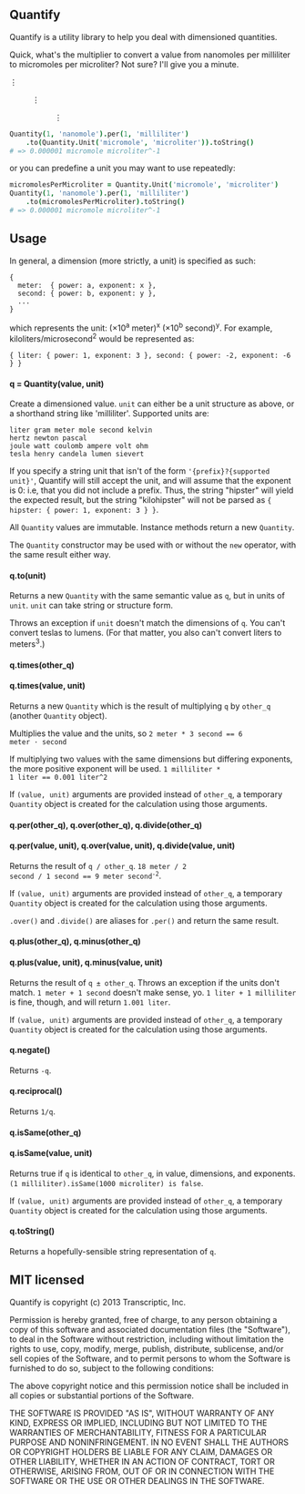 ## Quantify

Quantify is a utility library to help you deal with dimensioned quantities.

Quick, what's the multiplier to convert a value from nanomoles per milliliter
to micromoles per microliter? Not sure? I'll give you a minute.

&#8942;

&nbsp; &nbsp; &nbsp; &nbsp; &nbsp; &#8942;

&nbsp; &nbsp; &nbsp; &nbsp; &nbsp; &nbsp; &nbsp; &nbsp; &nbsp; &nbsp; &#8942;


```coffeescript
Quantity(1, 'nanomole').per(1, 'milliliter')
    .to(Quantity.Unit('micromole', 'microliter')).toString()
# => 0.000001 micromole microliter^-1
```

or you can predefine a unit you may want to use repeatedly:

```coffeescript
micromolesPerMicroliter = Quantity.Unit('micromole', 'microliter')
Quantity(1, 'nanomole').per(1, 'milliliter')
    .to(micromolesPerMicroliter).toString()
# => 0.000001 micromole microliter^-1
```

## Usage

In general, a dimension (more strictly, a unit) is specified as such:

    {
      meter:  { power: a, exponent: x },
      second: { power: b, exponent: y },
      ...
    }

which represents the unit: (&times;10<sup>a</sup> meter)<sup>x</sup>
(&times;10<sup>b</sup> second)<sup>y</sup>. For example,
kiloliters/microsecond<sup>2</sup> would be represented as:

    { liter: { power: 1, exponent: 3 }, second: { power: -2, exponent: -6 } }
       

#### q = Quantity(value, unit)

Create a dimensioned value. `unit` can either be a unit structure as above, or
a shorthand string like 'milliliter'. Supported units are:

    liter gram meter mole second kelvin
    hertz newton pascal
    joule watt coulomb ampere volt ohm
    tesla henry candela lumen sievert

If you specify a string unit that isn't of the form `'{prefix}?{supported
unit}'`, Quantify will still accept the unit, and will assume that the exponent
is 0: i.e, that you did not include a    prefix. Thus, the string "hipster" will
yield the expected result, but the string "kilohipster" will not be parsed as
`{ hipster: { power: 1, exponent: 3 } }`.

All `Quantity` values are immutable. Instance methods return a new `Quantity`.

The `Quantity` constructor may be used with or without the `new` operator, with the same result either way.

#### q.to(unit)

Returns a new `Quantity` with the same semantic value as `q`, but in units of
`unit`. `unit` can take string or structure form.

Throws an exception if `unit` doesn't match the dimensions of `q`. You can't
convert teslas to lumens. (For that matter, you also can't convert liters to
meters<sup>3</sup>.)

#### q.times(other_q)
#### q.times(value, unit)

Returns a new `Quantity` which is the result of multiplying `q` by `other_q` (another `Quantity` object).

Multiplies the value and the units, so <code>2 meter * 3 second == 6 meter
&middot; second</code>

If multiplying two values with the same dimensions but differing exponents, the
more positive exponent will be used. <code>1 milliliter * 1 liter == 0.001
liter^2</code>

If `(value, unit)` arguments are provided instead of `other_q`, a temporary `Quantity`
object is created for the calculation using those arguments.

#### q.per(other_q), q.over(other_q), q.divide(other_q)
#### q.per(value, unit), q.over(value, unit), q.divide(value, unit)

Returns the result of `q / other_q`. <code>18 meter / 2 second / 1 second == 9
meter second<sup>-2</sup></code>.

If `(value, unit)` arguments are provided instead of `other_q`, a temporary `Quantity`
object is created for the calculation using those arguments.

`.over()` and `.divide()` are aliases for `.per()` and return the same result.

#### q.plus(other_q), q.minus(other_q)
#### q.plus(value, unit), q.minus(value, unit)

Returns the result of `q ± other_q`. Throws an exception if the units don't
match. `1 meter + 1 second` doesn't make sense, yo. `1 liter + 1 milliliter` is
fine, though, and will return `1.001 liter`.

If `(value, unit)` arguments are provided instead of `other_q`, a temporary `Quantity`
object is created for the calculation using those arguments.

#### q.negate()

Returns `-q`.

#### q.reciprocal()

Returns `1/q`.

#### q.isSame(other_q)
#### q.isSame(value, unit)

Returns true if `q` is identical to `other_q`, in value, dimensions, and
exponents. `(1 milliliter).isSame(1000 microliter) is false`.

If `(value, unit)` arguments are provided instead of `other_q`, a temporary `Quantity`
object is created for the calculation using those arguments.

#### q.toString()

Returns a hopefully-sensible string representation of `q`.

## MIT licensed

Quantify is copyright (c) 2013 Transcriptic, Inc.

Permission is hereby granted, free of charge, to any person obtaining a copy
of this software and associated documentation files (the "Software"), to deal
in the Software without restriction, including without limitation the rights
to use, copy, modify, merge, publish, distribute, sublicense, and/or sell
copies of the Software, and to permit persons to whom the Software is
furnished to do so, subject to the following conditions:

The above copyright notice and this permission notice shall be included in
all copies or substantial portions of the Software.

THE SOFTWARE IS PROVIDED "AS IS", WITHOUT WARRANTY OF ANY KIND, EXPRESS OR
IMPLIED, INCLUDING BUT NOT LIMITED TO THE WARRANTIES OF MERCHANTABILITY,
FITNESS FOR A PARTICULAR PURPOSE AND NONINFRINGEMENT. IN NO EVENT SHALL THE
AUTHORS OR COPYRIGHT HOLDERS BE LIABLE FOR ANY CLAIM, DAMAGES OR OTHER
LIABILITY, WHETHER IN AN ACTION OF CONTRACT, TORT OR OTHERWISE, ARISING FROM,
OUT OF OR IN CONNECTION WITH THE SOFTWARE OR THE USE OR OTHER DEALINGS IN
THE SOFTWARE.
